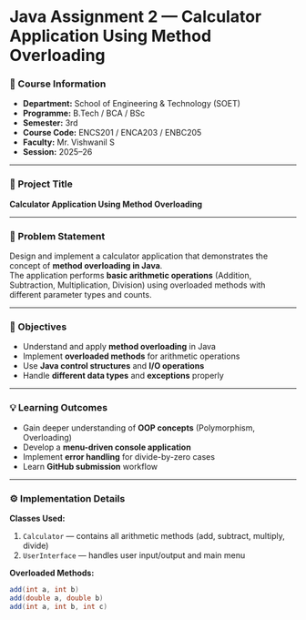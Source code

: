 # Java Assignment 2 — Calculator Application Using Method Overloading

### 🏫 Course Information
- **Department:** School of Engineering & Technology (SOET)  
- **Programme:** B.Tech / BCA / BSc  
- **Semester:** 3rd  
- **Course Code:** ENCS201 / ENCA203 / ENBC205  
- **Faculty:** Mr. Vishwanil S  
- **Session:** 2025–26  

---

### 🧮 Project Title
**Calculator Application Using Method Overloading**

---

### 📝 Problem Statement
Design and implement a calculator application that demonstrates the concept of **method overloading in Java**.  
The application performs **basic arithmetic operations** (Addition, Subtraction, Multiplication, Division) using overloaded methods with different parameter types and counts.

---

### 🎯 Objectives
- Understand and apply **method overloading** in Java  
- Implement **overloaded methods** for arithmetic operations  
- Use **Java control structures** and **I/O operations**  
- Handle **different data types** and **exceptions** properly  

---

### 💡 Learning Outcomes
- Gain deeper understanding of **OOP concepts** (Polymorphism, Overloading)
- Develop a **menu-driven console application**
- Implement **error handling** for divide-by-zero cases
- Learn **GitHub submission** workflow

---

### ⚙️ Implementation Details
**Classes Used:**
1. `Calculator` — contains all arithmetic methods (add, subtract, multiply, divide)
2. `UserInterface` — handles user input/output and main menu

**Overloaded Methods:**
```java
add(int a, int b)
add(double a, double b)
add(int a, int b, int c)
